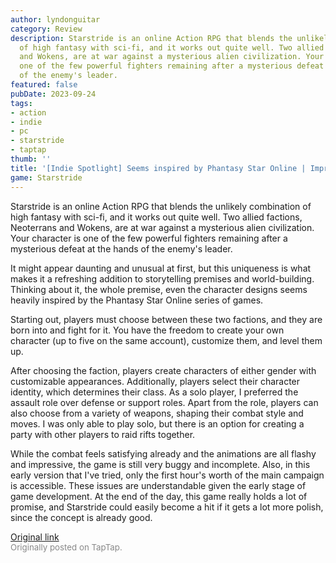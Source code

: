 ```yaml
---
author: lyndonguitar
category: Review
description: Starstride is an online Action RPG that blends the unlikely combination
  of high fantasy with sci-fi, and it works out quite well. Two allied factions, Neoterrans
  and Wokens, are at war against a mysterious alien civilization. Your character is
  one of the few powerful fighters remaining after a mysterious defeat at the hands
  of the enemy's leader.
featured: false
pubDate: 2023-09-24
tags:
- action
- indie
- pc
- starstride
- taptap
thumb: ''
title: '[Indie Spotlight] Seems inspired by Phantasy Star Online | Impressions - Starstride'
game: Starstride
---
```

Starstride is an online Action RPG that blends the unlikely combination of high fantasy with sci-fi, and it works out quite well. Two allied factions, Neoterrans and Wokens, are at war against a mysterious alien civilization. Your character is one of the few powerful fighters remaining after a mysterious defeat at the hands of the enemy's leader.

It might appear daunting and unusual at first, but this uniqueness is what makes it a refreshing addition to storytelling premises and world-building. Thinking about it, the whole premise, even the character designs seems heavily inspired by the Phantasy Star Online series of games.

Starting out, players must choose between these two factions, and they are born into and fight for it. You have the freedom to create your own character (up to five on the same account), customize them, and level them up.

After choosing the faction, players create characters of either gender with customizable appearances. Additionally, players select their character identity, which determines their class. As a solo player, I preferred the assault role over defense or support roles. Apart from the role, players can also choose from a variety of weapons, shaping their combat style and moves. I was only able to play solo, but there is an option for creating a party with other players to raid rifts together.

While the combat feels satisfying already and the animations are all flashy and impressive, the game is still very buggy and incomplete. Also, in this early version that I've tried, only the first hour's worth of the main campaign is accessible. These issues are understandable given the early stage of game development. At the end of the day, this game really holds a lot of promise, and Starstride could easily become a hit if it gets a lot more polish, since the concept is already good.

[Original link](https://www.taptap.io/post/6345056)<br><span style="font-size: 0.95em; color: #888;">Originally posted on TapTap.</span>